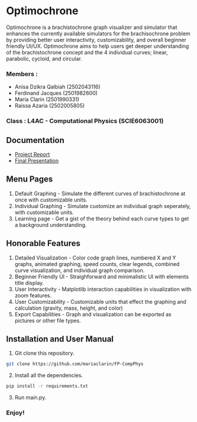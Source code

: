 # Optimochrone
Optimochrone is a brachistochrone graph visualizer and simulator that enhances the currently available simulators for the brachisochrone problem by providing better user interactivity, customizability, and overall beginner friendly UI/UX. Optimochrone aims to help users get deeper understanding of the brachistochrone concept and the 4 individual curves; linear, parabolic, cycloid, and circular.

### Members :
* Anisa Dzikra Qalbiah (2502043116)
* Ferdinand Jacques (2501982600)
* Maria Clarin (2501990331)
* Raissa Azaria (2502005805)

### Class : L4AC - Computational Physics (SCIE6063001)
 
## Documentation
* [Project Report](https://drive.google.com/file/d/1bO2x5NjBAU6UTQalb76blt8tpgwnjM77/view?usp=sharing)
* [Final Presentation](https://www.canva.com/design/DAFemvlYYsY/VwWLJrrSCAmdz8TaRefxKQ/view?utm_content=DAFemvlYYsY&utm_campaign=designshare&utm_medium=link&utm_source=publishsharelink)

## Menu Pages 
1. Default Graphing - Simulate the different curves of brachistochrone at once with customizable units.
2. Individual Graphing - Simulate customize an individual graph seperately, with customizable units. 
3. Learning page - Get a gist of the theory behind each curve types to get a background understanding. 

## Honorable Features
1. Detailed Visualization - Color code graph lines, numbered X and Y graphs, animated graphing, speed counts, clear legends, combined curve visualization, and individual graph comparison. 
2. Beginner Friendly UI - Straighforward and minimalistic UI with elements title display. 
3. User Interactivity - Matplotlib interaction capabilities in visualization with zoom features. 
4. User Customizability - Customizable units that effect the graphing and calculation (gravity, mass, height, and color)
5. Export Capabilities - Graph and visualization can be exported as pictures or other file types. 

## Installation and User Manual
1. Git clone this repository.
```bash
git clone https://github.com/mariaclarin/FP-CompPhys
```
2. Install all the dependencies.
```bash
pip install -r requirements.txt
```
3. Run main.py.
### Enjoy!
